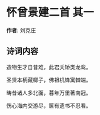 # 怀曾景建二首  其一

**作者**: 刘克庄

## 诗词内容

造物生才自昔难，此君夭矫类龙鸾。

圣贤本柄藏椰子，佛祖机锋寓棘端。

畴昔诸人多北面，暮年万里著南冠。

伤心海内交游尽，箧有遗书不忍看。

